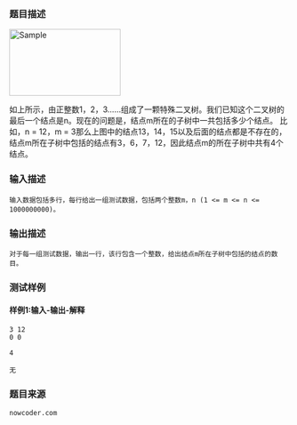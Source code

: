 ### 题目描述

<p align="left">
 <img src="http://mooctest-code.oss-cn-shanghai.aliyuncs.com/static/media/tree/%E4%BA%8C%E5%8F%89%E6%A0%91.png" alt="Sample"  width="200" height="120">
</p >

如上所示，由正整数1，2，3……组成了一颗特殊二叉树。我们已知这个二叉树的最后一个结点是n。现在的问题是，结点m所在的子树中一共包括多少个结点。     比如，n = 12，m = 3那么上图中的结点13，14，15以及后面的结点都是不存在的，结点m所在子树中包括的结点有3，6，7，12，因此结点m的所在子树中共有4个结点。

### 输入描述

```
输入数据包括多行，每行给出一组测试数据，包括两个整数m，n (1 <= m <= n <= 1000000000)。
```
### 输出描述

```
对于每一组测试数据，输出一行，该行包含一个整数，给出结点m所在子树中包括的结点的数目。
```

### 测试样例
#### 样例1:输入-输出-解释

```
3 12
0 0
```
```
4
```
```
无
```

### 题目来源  
`nowcoder.com`